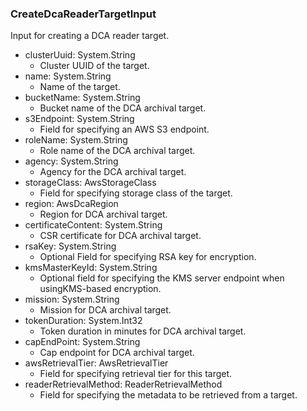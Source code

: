 ### CreateDcaReaderTargetInput
Input for creating a DCA reader target.

- clusterUuid: System.String
  - Cluster UUID of the target.
- name: System.String
  - Name of the target.
- bucketName: System.String
  - Bucket name of the DCA archival target.
- s3Endpoint: System.String
  - Field for specifying an AWS S3 endpoint.
- roleName: System.String
  - Role name of the DCA archival target.
- agency: System.String
  - Agency for the DCA archival target.
- storageClass: AwsStorageClass
  - Field for specifying storage class of the target.
- region: AwsDcaRegion
  - Region for DCA archival target.
- certificateContent: System.String
  - CSR certificate for DCA archival target.
- rsaKey: System.String
  - Optional Field for specifying RSA key for encryption.
- kmsMasterKeyId: System.String
  - Optional field for specifying the KMS server endpoint when usingKMS-based encryption.
- mission: System.String
  - Mission for DCA archival target.
- tokenDuration: System.Int32
  - Token duration in minutes for DCA archival target.
- capEndPoint: System.String
  - Cap endpoint for DCA archival target.
- awsRetrievalTier: AwsRetrievalTier
  - Field for specifying retrieval tier for this target.
- readerRetrievalMethod: ReaderRetrievalMethod
  - Field for specifying the metadata to be retrieved from a target.
